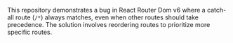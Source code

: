 This repository demonstrates a bug in React Router Dom v6 where a catch-all route (`/*`) always matches, even when other routes should take precedence.  The solution involves reordering routes to prioritize more specific routes.